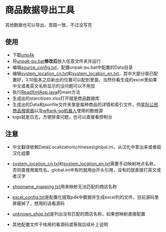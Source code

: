 # 商品数据导出工具
其他数据也可以导出，思路一致，不过没写完

## 使用

- 下载[unp4k](https://github.com/dolkensp/unp4k)
- 将[unpak-pu.bat](unpak-pu.bat)**修改后**放入任意文件夹并运行
- 编辑[source_config.txt](source_config.txt)，配置unpak-pu.bat中配置的Data目录
- 编辑[system_location_cn.txt](system_location_cn.txt)和[system_location_en.txt](system_location_en.txt)，其中大部分我已配置好，3.10版本之后新出的位置可以配到里面，当然你看生成的excel里如果中文或者英文名称显示的没问题可以不用加
- 执行[ReadXmlApp.java](src%2Fmain%2Fjava%2Ftools%2Fstarcitizen%2FReadXmlApp.java)的main方法
- 生成出的starcitizen.xlsx打开就是商品数据库
- 生成出的Data和jsonfile文件夹里是每种商品的详情和索引文件，供[星际公民商品搜索器](https://wftank.cn/search)以及[wftank-qq机器人](https://github.com/herokillerJ/wftank-qqrobot)使用的数据源
- logs就是日志，方便排查问题，也可以直接看控制台
## 注意
- 中文翻译依赖Data\Localization\chineses\global.ini，从汉化中拿出来或者超汉化组要
- [system_location_cn.txt](system_location_cn.txt)和[system_location_en.txt](system_location_en.txt)需要手动映射地点名称，否则直接用属性名。global.ini中有的就用@开头引用，没有的就直接打英文或者汉字
- [shopname_mapping.txt](shopname_mapping.txt)用来映射无法匹配的商店名称
- [excel_config.txt](excel_config.txt)是配置化提取p4k中数据并生成excel列的文件，目前源码里屏蔽掉了，想用的话看源码
- [unknown_shop.txt](unknown_shop.txt)是列出没有匹配的商店名称，如果想映射直接配置

- 其他配置文件干啥用的看源码或等我后续补上说明

